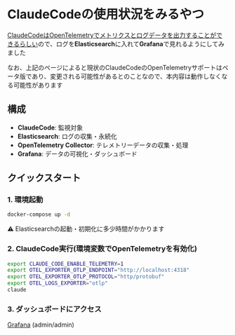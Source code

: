 # ClaudeCodeの使用状況をみるやつ

[ClaudeCodeはOpenTelemetryでメトリクスとログデータを出力することができるらしい](https://docs.anthropic.com/ja/docs/claude-code/monitoring-usage)ので、ログを**Elasticsearch**に入れて**Grafana**で見れるようにしてみました

なお、上記のページによると現状のClaudeCodeのOpenTelemetryサポートはベータ版であり、変更される可能性があるとのことなので、本内容は動作しなくなる可能性があります

## 構成

- **ClaudeCode**: 監視対象
- **Elasticsearch**: ログの収集・永続化
- **OpenTelemetry Collector**: テレメトリーデータの収集・処理
- **Grafana**: データの可視化・ダッシュボード

## クイックスタート

### 1. 環境起動

```bash
docker-compose up -d
```

⚠️ Elasticsearchの起動・初期化に多少時間がかかります

### 2. ClaudeCode実行(環境変数でOpenTelemetryを有効化)

```bash
export CLAUDE_CODE_ENABLE_TELEMETRY=1
export OTEL_EXPORTER_OTLP_ENDPOINT="http://localhost:4318"
export OTEL_EXPORTER_OTLP_PROTOCOL="http/protobuf"
export OTEL_LOGS_EXPORTER="otlp"
claude
```

### 3. ダッシュボードにアクセス

[Grafana](http://localhost:3000/d/claude-code-main) (admin/admin)
